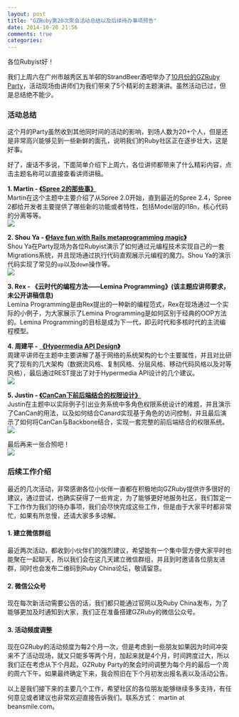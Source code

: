 ```yaml
---
layout: post
title: "GZRuby第20次聚会活动总结以及后续待办事项预告"
date: 2014-10-28 21:56
comments: true
categories: 
---
```


各位Rubyist好！

我们上周六在广州市越秀区五羊邨的StrandBeer酒吧举办了[10月份的GZRuby Party](/blog/2014/10/11/gzrubydi-20ci-ju-hui-2014-dot-10-dot-25-15-30/)，活动现场由讲师们为我们带来了5个精彩的主题演讲。虽然活动已过，但是总结绝不能少。

### 活动总结
这个月的Party虽然收到其他同时间的活动的影响，到场人数为20+个人，但是还是非常高兴能够见到一些新鲜的面孔，说明我们的Ruby社区正在逐步壮大，这是好事。

<!-- More -->

好了，废话不多说，下面简单介绍下上周六，各位讲师都带来了什么精彩内容，点击主题名称可以直接查看讲师讲稿。

**1. Martin - [《Spree 2的那些事》](http://jianggaowang.com/slides/13)**  
Martin在这个主题中主要介绍了从Spree 2.0开始，直到最近的Spree 2.4，Spree 2都给开发者主要提供了哪些新的功能或者特性，包括Model层的I18n，核心代码的分离等等。  
![](https://ruby-china-files.b0.upaiyun.com/photo/2014/55c9b4bf4095d717fb47873f2137c9f8.jpg)

**2. Shou Ya - [《Have fun with Rails metaprogramming magic》](https://gist.github.com/shouya/a9eb304df38d2b3f5bdd#)**  
Shou Ya在Party现场为各位Rubyist演示了如何通过元编程技术实现自己的一套Migrations系统，并且现场通过执行代码直观展示元编程的魔力。Shou Ya的演示代码实现了常见的`up`以及`down`操作等。  
![](https://ruby-china-files.b0.upaiyun.com/photo/2014/ae8cbd0d5a99aaa5e5d082fef253e98e.jpg)

**3. Rex - 《云时代的编程方法——Lemina Programming》(该主题应讲师要求，未公开讲稿信息)**  
Lemina Programming是由Rex提出的一种新的编程范式，Rex在现场通过一个实际的小例子，为大家展示了Lemina Programming是如何区别于经典的OOP方法的。Lemina Programming的目标是成为下一代，即云时代和多核时代的主流编程模型。

**4. 周建平 - [《Hypermedia API Design》](http://jianggaowang.com/slides/18)**  
周建平讲师在主题中主要讲解了基于网络的系统架构的七个主要属性，并且对比研究了现有的几大架构（数据流风格、复制风格、分层风格、移动代码风格以及对等风格），最后通过REST提出了对于Hypermedia API设计的几个建议。  
![](https://ruby-china-files.b0.upaiyun.com/photo/2014/2171067117bc11b342054fed0e4c24ea.jpg)

**5. Justin - [《CanCan下前后端结合的权限设计》](http://jianggaowang.com/slides/16)**  
Justin在主题中以实际例子引出业务系统中多角色权限系统设计的难题，并且演示了CanCan的用法，以及如何结合Canard实现基于角色的访问控制，并且最后演示了如何将CanCan与Backbone结合，实现一套完整的前后端结合的权限系统。  
![](https://ruby-china-files.b0.upaiyun.com/photo/2014/d5184258189d14109790ff2b217d64f4.jpg)

最后再来一张合照吧！  
![](https://ruby-china-files.b0.upaiyun.com/photo/2014/6cf840a30068b1d764ba3cf184bbc3e0.jpg)

### 后续工作介绍
最近的几次活动，非常感谢各位小伙伴一直都在积极地向GZRuby提供许多很好的建议，通过尝试，也确实获得了一些肯定，为了能够更好地服务社区，我们暂定一下工作作为我们的待办事项，我们会尽快完成这些工作，但是由于大家平时都非常忙，如果有所怠慢，还请大家多多谅解。

#### 1. 建立微信群组
最近两次活动，都收到小伙伴们的强烈建议，希望能有一个集中营方便大家平时也能聚在一起聊天，所以我们会在这几天建立微信群组，并且到时邀请各位朋友进群，同时也会发布二维码到Ruby China论坛，敬请留意。

#### 2. 微信公众号
现在每次新活动需要公告的话，我们都只能通过官网以及Ruby China发布，为了能够更加及时通知到大家，我们正在准备搭建GZRuby的微信公众号。

#### 3. 活动频度调整
现在GZRuby的活动频度为每2个月一次，但是考虑到一些朋友如果因为时间冲突来不了活动现场，就又只能多等两个月，加起来就是4个月，时间跨度过大，所以我们正在考虑从下个月起，GZRuby Party的聚会时间调整为每个月的最后一个周的周六下午。如果最终确定下来，我会照旧在下个月初发出报名表以及活动公告。

以上是我们接下来的主要几个工作，希望社区的各位朋友能够继续多多支持，有任何意见或者建议也非常欢迎直接告诉我们。联系方式： martin at beansmile.com。
